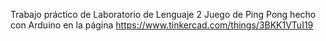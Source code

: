 Trabajo práctico de Laboratorio de Lenguaje 2
Juego de Ping Pong hecho con Arduino en la página https://www.tinkercad.com/things/3BKK1VTuI19

